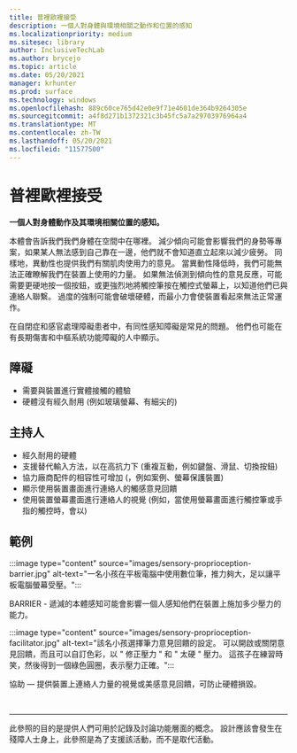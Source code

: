 ```yaml
---
title: 普裡歐裡接受
description: 一個人對身體與環境相關之動作和位置的感知
ms.localizationpriority: medium
ms.sitesec: library
author: InclusiveTechLab
ms.author: brycejo
ms.topic: article
ms.date: 05/20/2021
manager: krhunter
ms.prod: surface
ms.technology: windows
ms.openlocfilehash: 889c60ce765d42e0e9f71e4601de364b9264305e
ms.sourcegitcommit: a4f8d271b1372321c3b45fc5a7a29703976964a4
ms.translationtype: MT
ms.contentlocale: zh-TW
ms.lasthandoff: 05/20/2021
ms.locfileid: "11577500"
---
```

# <a name="proprioception"></a>普裡歐裡接受

**一個人對身體動作及其環境相關位置的感知。**

本體會告訴我們我們身體在空間中在哪裡。 減少傾向可能會影響我們的身勢等專案，如果某人無法感到自己靠在一邊，他們就不會知道直立起來以減少疲勞。 同樣地，異動性也提供我們有關肌肉使用力的意見。 當異動性降低時，我們可能無法正確瞭解我們在裝置上使用的力量。 如果無法偵測到傾向性的意見反應，可能需要更硬地按一個按鈕，或更強烈地將觸控筆按在觸控式螢幕上，以知道他們已與連絡人聯繫。 過度的強制可能會破壞硬體，而最小力會使裝置看起來無法正常運作。 

在自閉症和感官處理障礙患者中，有同性感知障礙是常見的問題。 他們也可能在有長期傷害和中樞系統功能障礙的人中顯示。

## <a name="barriers"></a>障礙
* 需要與裝置進行實體接觸的體驗
* 硬體沒有經久耐用 (例如玻璃螢幕、有細尖的) 

## <a name="facilitators"></a>主持人
* 經久耐用的硬體
* 支援替代輸入方法，以在高抗力下 (重複互動，例如鍵盤、滑鼠、切換按鈕) 
* 協力廠商配件的相容性可增加 (，例如案例、螢幕保護裝置) 
* 顯示使用裝置畫面進行連絡人的觸感意見回饋 
* 使用裝置螢幕畫面進行連絡人的視覺 (例如，當使用螢幕畫面進行觸控筆或手指的觸控時，會以) 

## <a name="examples"></a>範例

:::image type="content" source="images/sensory-proprioception-barrier.jpg" alt-text="一名小孩在平板電腦中使用數位筆，推力夠大，足以讓平板電腦螢幕受壓。":::

BARRIER - 遞減的本體感知可能會影響一個人感知他們在裝置上施加多少壓力的能力。 

:::image type="content" source="images/sensory-proprioception-facilitator.jpg" alt-text="該名小孩選擇筆力意見回饋的設定。 可以開啟或關閉意見回饋，而且可以自訂色彩，以 &quot; 修正壓力 &quot; 和 &quot; 太硬 &quot; 壓力。 這孩子在練習時笑，然後得到一個綠色圓圈，表示壓力正確。":::

協助 — 提供裝置上連絡人力量的視覺或美感意見回饋，可防止硬體損毀。


&nbsp;

[comment]: # (頁腳語句)
___
此參照的目的是提供人們可用於記錄及討論功能層面的概念。 設計應該會發生在殘障人士身上，此參照是為了支援該活動，而不是取代活動。 